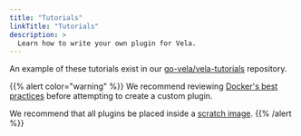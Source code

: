 ```yaml
---
title: "Tutorials"
linkTitle: "Tutorials"
description: >
  Learn how to write your own plugin for Vela.
---
```


An example of these tutorials exist in our [go-vela/vela-tutorials](https://github.com/go-vela/vela-tutorials/tree/master/plugins) repository.

{{% alert color="warning" %}}
We recommend reviewing [Docker's best practices](https://docs.docker.com/develop/develop-images/dockerfile_best-practices/) before attempting to create a custom plugin.

We recommend that all plugins be placed inside a [scratch image](https://hub.docker.com/_/scratch).
{{% /alert %}}
